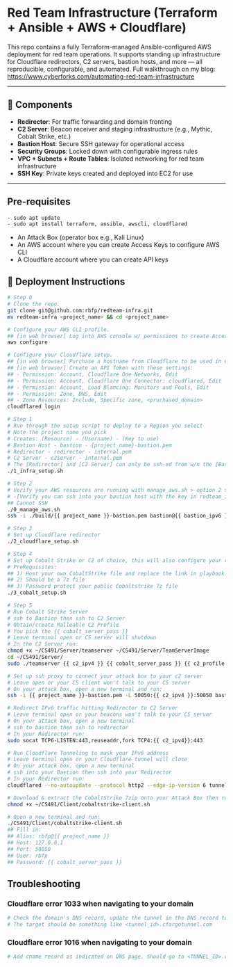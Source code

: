 # Red Team Infrastructure (Terraform + Ansible + AWS + Cloudflare)

This repo contains a fully Terraform-managed Ansible-configured AWS deployment for red team operations. It supports standing up infrastructure for Cloudflare redirectors, C2 servers, bastion hosts, and more — all reproducible, configurable, and automated. Full walkthrough on my blog: https://www.cyberforks.com/automating-red-team-infrastructure

---

## 🧩 Components

- **Redirector**: For traffic forwarding and domain fronting
- **C2 Server**: Beacon receiver and staging infrastructure (e.g., Mythic, Cobalt Strike, etc.)
- **Bastion Host**: Secure SSH gateway for operational access
- **Security Groups**: Locked down with configurable ingress rules
- **VPC + Subnets + Route Tables**: Isolated networking for red team infrastructure
- **SSH Key**: Private keys created and deployed into EC2 for use

---

## Pre-requisites
```bash
- sudo apt update
- sudo apt install terraform, ansible, awscli, cloudflared
```
- An Attack Box (operator box e.g., Kali Linux)
- An AWS account where you can create Access Keys to configure AWS CLI
- A Cloudflare account where you can create API keys


## 🚀 Deployment Instructions

```bash
# Step 0
# Clone the repo.
git clone git@github.com:rbfp/redteam-infra.git
mv redteam-infra <project_name> && cd <project_name>

# Configure your AWS CLI profile.
## [in web browser] Log into AWS console w/ permissions to create Access Keys and create a user to have PowerUser permissions.
aws configure

# Configure your Cloudflare setup.
## [in web browser] Purchase a hostname from Cloudflare to be used in Cloudflare.
## [in web browser] Create an API Token with these settings:
## - Permission: Account, Cloudflare One Networks, Edit
## - Permission: Account, Cloudflare One Connector: cloudflared, Edit
## - Permission: Account, Load Blancing: Monitors and Pools, Edit
## - Permission: Zone, DNS, Edit
## - Zone Resources: Include, Specific zone, <pruchased_domain>
cloudflared login

# Step 1
# Run through the setup script to deploy to a Region you select
# Note the project name you pick
# Creates: (Resource) - (Username) - (Key to use)
# Bastion Host - bastion - {project_name}-bastion.pem
# Redirector - redirector - internal.pem
# C2 Server - c2server - internal.pem
# The [Redirector] and [C2 Server] can only be ssh-ed from w/n the [Bastion Host]
./1_infra_setup.sh

# Step 2
# Verify your AWS resources are running with manage_aws.sh > option 2 > [type your region]
# -[Verify you can ssh into your bastion host with the key in redteam_infra/build/{{ project_name }}-bastion.pem]-
## Cannot SSH
./0_manage_aws.sh
ssh -i ./build/{{ project_name }}-bastion.pem bastion@{{ bastion_ipv6 }}

# Step 3
# Set up Cloudflare redirector
./2_cloudflare_setup.sh

# Step 4
# Set up Cobalt Strike or C2 of choice, this will also configure your redirector for CS
# PreRequisites:
## 1) Host your own CobaltStrike file and replace the link in playbook.yml with your link
## 2) Should be a 7z file
## 3) Password protect your public Cobaltstrike 7z file
./3_cobalt_setup.sh

# Step 5
# Run Cobalt Strike Server 
# ssh to Bastion then ssh to C2 Server
# Obtain/create Malleable C2 Profile
# You pick the {{ cobalt_server_pass }}
# Leave terminal open or CS server will shutdown
# In the C2 Server run:
chmod +x ~/CS491/Server/teamserver ~/CS491/Server/TeamServerImage
cd ~/CS491/Server/
sudo ./teamserver {{ c2_ipv4 }} {{ cobalt_server_pass }} {{ c2_profile }}

# Set up ssh proxy to connect your attack box to your c2 server
# Leave open or your CS client won't talk to your CS server
# On your attack box, open a new terminal and run:
ssh -i {{ project_name }}-bastion.pem -L 50050:{{ c2_ipv4 }}:50050 bastion@{{bastion-ipv6}}

# Redirect IPv6 traffic hitting Redirector to C2 Server
# Leave terminal open or your beacons won't talk to your CS server
# On your attack box, open a new terminal
# ssh to bastion then ssh to redirector
# In your Redirector run:
sudo socat TCP6-LISTEN:443,reuseaddr,fork TCP4:{{ c2_ipv4}}:443

# Run Cloudflare Tunneling to mask your IPv6 address
# Leave terminal open or your Cloudflare tunnel will close
# On your attack box, open a new terminal
# ssh into your Bastion then ssh into your Redirector
# In your Redirector run:
cloudflared --no-autoupdate --protocol http2 --edge-ip-version 6 tunnel run "{{ project_name }}-c2-tunnel"

# Download & extract the CobaltStrike 7zip onto your Attack Box then run:
chmod +x ~/CS491/Client/cobaltstrike-client.sh

# Open a new terminal and run:
./CS491/Client/cobaltstrike-client.sh
## Fill in:
## Alias: rbfp@{{ project_name }}
## Host: 127.0.0.1
## Port: 50050
## User: rbfp
## Password: {{ cobalt_server_pass }}
```
## Troubleshooting
### Cloudflare error 1033 when navigating to your domain
```bash
# Check the domain's DNS record, update the tunnel in the DNS record to an Active tunnel. 
# The target should be something like <tunnel_id>.cfargotunnel.com
```
### Cloudflare error 1016 when navigating to your domain
```bash
# Add cname record as indicated on DNS page. Should go to <TUNNEL_ID>.cfargotunnel.com
```
